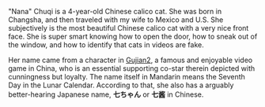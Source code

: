 "Nana" Chuqi is a 4-year-old Chinese calico cat. She was born in Changsha, and then traveled with my wife to Mexico and U.S. She subjectively is the most beautiful Chinese calico cat with a very nice front face. She is super smart knowing how to open the door, how to sneak out of the window, and how to identify that cats in videos are fake.

Her name came from a character in [Gujian2](https://store.steampowered.com/app/570770/GuJian2/), a famous and enjoyable video game in China, who is an essential supporting co-star therein depicted with cunningness but loyalty. The name itself in Mandarin means the Seventh Day in the Lunar Calendar. According to that, she also has a arguably better-hearing Japanese name, **七ちゃん** or **七酱** in Chinese.
